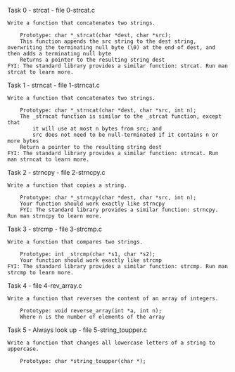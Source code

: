 Task 0 - strcat - file 0-strcat.c

	Write a function that concatenates two strings.

		Prototype: char *_strcat(char *dest, char *src);
		This function appends the src string to the dest string, overwriting the terminating null byte (\0) at the end of dest, and then adds a terminating null byte
		Returns a pointer to the resulting string dest
	FYI: The standard library provides a similar function: strcat. Run man strcat to learn more.

Task 1 - strncat - file 1-strncat.c

	Write a function that concatenates two strings.

		Prototype: char *_strncat(char *dest, char *src, int n);
		The _strncat function is similar to the _strcat function, except that
			it will use at most n bytes from src; and
			src does not need to be null-terminated if it contains n or more bytes
		Return a pointer to the resulting string dest
	FYI: The standard library provides a similar function: strncat. Run man strncat to learn more.

Task 2 - strncpy - file 2-strncpy.c

	Write a function that copies a string.

		Prototype: char *_strncpy(char *dest, char *src, int n);
		Your function should work exactly like strncpy
		FYI: The standard library provides a similar function: strncpy. Run man strncpy to learn more.

Task 3 - strcmp - file 3-strcmp.c

	Write a function that compares two strings.

		Prototype: int _strcmp(char *s1, char *s2);
		Your function should work exactly like strcmp
	FYI: The standard library provides a similar function: strcmp. Run man strcmp to learn more.

Task 4 - file 4-rev_array.c

	Write a function that reverses the content of an array of integers.

		Prototype: void reverse_array(int *a, int n);
		Where n is the number of elements of the array

Task 5 - Always look up - file 5-string_toupper.c

	Write a function that changes all lowercase letters of a string to uppercase.

		Prototype: char *string_toupper(char *);


